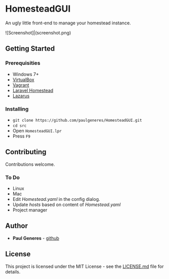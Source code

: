 # HomesteadGUI

An ugly little front-end to manage your homestead instance.

![Screenshot]|(screenshot.png)

## Getting Started

### Prerequisities

* Windows 7+
* [VirtualBox](https://www.virtualbox.org)
* [Vagrant](https://www.vagrantup.com)
* [Laravel Homestead](https://github.com/laravel/homestead)
* [Lazarus](http://www.lazarus-ide.org)

### Installing

* ```git clone https://github.com/paulgeneres/HomesteadGUI.git```
* ```cd src```
* Open ```HomesteadGUI.lpr```
* Press ```F9```


## Contributing

Contributions welcome.

### To Do

* Linux
* Mac
* Edit *Homestead.yaml* in the config dialog.
* Update *hosts* based on content of *Homestead.yaml*
* Project manager

## Author

* **Paul Generes** - [github](https://github.com/paulgeneres)

## License

This project is licensed under the MIT License - see the [LICENSE.md](LICENSE.md) file for details.
